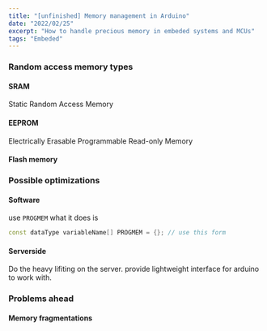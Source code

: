 ```yaml
---
title: "[unfinished] Memory management in Arduino"
date: "2022/02/25"
excerpt: "How to handle precious memory in embeded systems and MCUs"
tags: "Embeded"
---
```


### Random access memory types

#### SRAM

Static Random Access Memory

#### EEPROM

Electrically Erasable Programmable Read-only Memory

#### Flash memory

### Possible optimizations

#### Software
use `PROGMEM` 
what it does is 
```cpp
const dataType variableName[] PROGMEM = {}; // use this form
```

#### Serverside

Do the heavy lifiting on the server. provide lightweight interface for arduino to work with.

### Problems ahead

#### Memory fragmentations